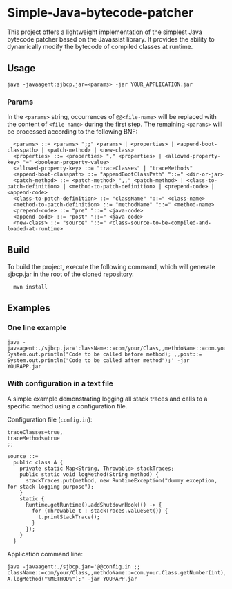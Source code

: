 
# Simple-Java-bytecode-patcher

This project offers a lightweight implementation of the simplest Java bytecode patcher based on the Javassist library. It provides the ability to dynamically modify the bytecode of compiled classes at runtime.

## Usage

```
java -javaagent:sjbcp.jar=<params> -jar YOUR_APPLICATION.jar
```

### Params

In the `<params>` string, occurrences of `@@<file-name>` will be replaced with the content of `<file-name>` during the first step. The remaining `<params>` will be processed according to the following BNF:


```
  <params> ::= <params> ";;" <params> | <properties> | <append-boot-classpath> | <patch-method> | <new-class>
  <properties> ::= <properties> "," <properties> | <allowed-property-key> "=" <boolean-property-value>
  <allowed-property-key> ::= "traceClasses" | "traceMethods"
  <append-boot-classpath> ::= "appendBootClassPath" "::=" <dir-or-jar>
  <patch-method> ::= <patch-method> ",," <patch-method> | <class-to-patch-definition> | <method-to-patch-definition> | <prepend-code> | <append-code>
  <class-to-patch-definition> ::= "className" "::=" <class-name>
  <method-to-patch-definition> ::= "methodName" "::=" <method-name>
  <prepend-code> ::= "pre" "::=" <java-code>
  <append-code> ::= "post" "::=" <java-code>
  <new-class> ::= "source" "::=" <class-source-to-be-compiled-and-loaded-at-runtime>
```

## Build

To build the project, execute the following command, which will generate sjbcp.jar in the root of the cloned repository.

```
  mvn install
```

## Examples

### One line example

```
java -javaagent:./sjbcp.jar='className::=com/your/Class,,methdoName::=com.your.Class.getNumber(int),,pre::= System.out.println("Code to be called before method); ,,post::= System.out.println("Code to be called after method");' -jar YOURAPP.jar
```

### With configuration in a text file

A simple example demonstrating logging all stack traces and calls to a specific method using a configuration file.

Configuration file (`config.in`):

```
traceClasses=true,
traceMethods=true
;;

source ::=
  public class A {
    private static Map<String, Throwable> stackTraces;
    public static void logMethod(String method) {
      stackTraces.put(method, new RuntimeException("dummy exception, for stack logging purpose");
    }
    static {
      Runtime.getRuntime().addShutdownHook(() -> {
        for (Throwable t : stackTraces.valueSet()) {
          t.printStackTrace();
        }
      });
    }
  }
```

Application command line:
```
java -javaagent:./sjbcp.jar='@@config.in ;; className::=com/your/Class,,methdoName::=com.your.Class.getNumber(int),,pre::= A.logMethod("%METHOD%");' -jar YOURAPP.jar
```

